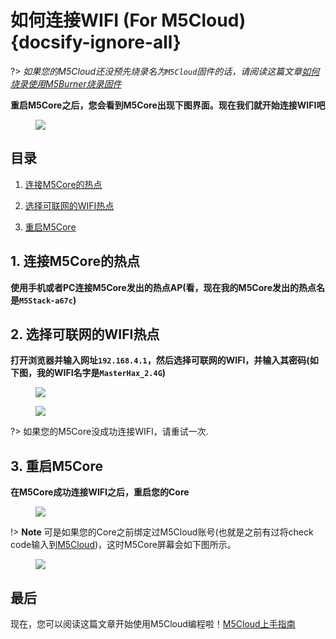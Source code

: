 # 如何连接WIFI (For M5Cloud) {docsify-ignore-all}

?> *如果您的M5Cloud还没预先烧录名为`M5Cloud`固件的话，请阅读这篇文章[如何烧录使用M5Burner烧录固件](zh_CN/related_documents/how_to_burn_firmware)*

**重启M5Core之后，您会看到M5Core出现下图界面。现在我们就开始连接WIFI吧**

<figure>
    <img src="assets/img/related_documents/how_to_connect_wifi_with_m5cloud/m5stack_connet_wifi.png">
</figure>

## 目录

1. [连接M5Core的热点](#connect-to-m5Core-AP)

2. [选择可联网的WIFI热点](#select-networkable-ap)

3. [重启M5Core](#reset-your-device)

## 1. 连接M5Core的热点

**使用手机或者PC连接M5Core发出的热点AP(看，现在我的M5Core发出的热点名是`M5Stack-a67c`)**

## 2. 选择可联网的WIFI热点

**打开浏览器并输入网址`192.168.4.1`，然后选择可联网的WIFI，并输入其密码(如下图，我的WIFI名字是`MasterHax_2.4G`)**

<figure>
    <img src="assets/img/related_documents/how_to_connect_wifi_with_m5cloud/wifisetup.png">
</figure>

<figure>
    <img src="assets/img/related_documents/how_to_connect_wifi_with_m5cloud/wifi_connect_successfully.png">
</figure>

?> 如果您的M5Core没成功连接WIFI，请重试一次.

## 3. 重启M5Core

**在M5Core成功连接WIFI之后，重启您的Core**

<figure>
    <img src="assets/img/related_documents/how_to_connect_wifi_with_m5cloud/check_code_on_m5stack.png">
</figure>

!> **Note** 可是如果您的Core之前绑定过M5Cloud账号(也就是之前有过将check code输入到[M5Cloud](http://cloud.m5stack.com))，这时M5Core屏幕会如下图所示。

<figure>
    <img src="assets/img/related_documents/how_to_connect_wifi_with_m5cloud/connected_wifi_m5cloud_been_bound.png">
</figure>

## 最后

现在，您可以阅读这篇文章开始使用M5Cloud编程啦！[M5Cloud上手指南](zh_CN/quick_start/m5core/m5stack_core_get_started_MicroPython_m5cloud)
